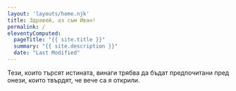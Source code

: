 ```yaml
---
layout: 'layouts/home.njk'
title: Здравей, аз съм Иван!
permalink: /
eleventyComputed:
  pageTitle: "{{ site.title }}"
  summary: "{{ site.description }}"
  date: "Last Modified"
---
```

Тези, които търсят истината, винаги трябва да бъдат предпочитани пред онези, които твърдят, че вече са я открили.
